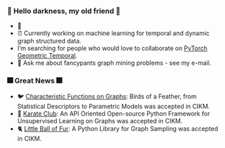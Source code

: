 ### :sparkler: Hello darkness, my old friend :sparkler:
- :tada: 
- :alarm_clock: Currently working on machine learning for temporal and dynamic graph structured data.
- I’m searching for people who would love to collaborate on [PyTorch Geometric Temporal](https://github.com/benedekrozemberczki/pytorch_geometric_temporal).
- :email: Ask me about fancypants graph mining problems - see my e-mail.

### :fireworks: Great News :fireworks:
- :bird: [Characteristic Functions on Graphs](https://github.com/benedekrozemberczki/FEATHER): Birds of a Feather, from Statistical Descriptors to Parametric Models was accepted in CIKM.
- :japanese_castle: [Karate Club](https://github.com/benedekrozemberczki/karateclub): An API Oriented Open-source Python Framework for Unsupervised Learning on Graphs was accepted in CIKM.
- :cat2: [Little Ball of Fur](https://github.com/benedekrozemberczki/littleballoffur): A Python Library for Graph Sampling was accepted in CIKM.
